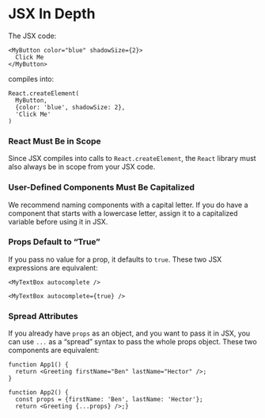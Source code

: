 # JSX In Depth

The JSX code:

```
<MyButton color="blue" shadowSize={2}>
  Click Me
</MyButton>
```

compiles into:

```
React.createElement(
  MyButton,
  {color: 'blue', shadowSize: 2},
  'Click Me'
)
```

### React Must Be in Scope

Since JSX compiles into calls to `React.createElement`, the `React` library must also always be in scope from your JSX code.

### User-Defined Components Must Be Capitalized

We recommend naming components with a capital letter. If you do have a component that starts with a lowercase letter, assign it to a capitalized variable before using it in JSX.

### Props Default to “True”

If you pass no value for a prop, it defaults to `true`. These two JSX expressions are equivalent:

```
<MyTextBox autocomplete />

<MyTextBox autocomplete={true} />
```

### Spread Attributes

If you already have `props` as an object, and you want to pass it in JSX, you can use `...` as a “spread” syntax to pass the whole props object. These two components are equivalent:

```
function App1() {
  return <Greeting firstName="Ben" lastName="Hector" />;
}

function App2() {
  const props = {firstName: 'Ben', lastName: 'Hector'};
  return <Greeting {...props} />;}
```

